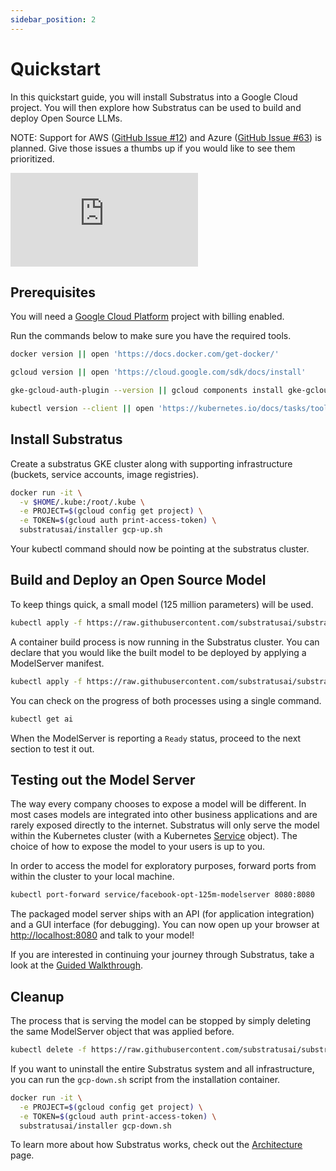 ```yaml
---
sidebar_position: 2
---
```


# Quickstart

<!-- THE MARKDOWN (.md) FILE IS GENERATED FROM THE NOTEBOOK (.ipynb) FILE -->

In this quickstart guide, you will install Substratus into a Google Cloud project. You will then explore how Substratus can be used to build and deploy Open Source LLMs.

NOTE: Support for AWS ([GitHub Issue #12](https://github.com/substratusai/substratus/issues/12)) and Azure ([GitHub Issue #63](https://github.com/substratusai/substratus/issues/63)) is planned. Give those issues a thumbs up if you would like to see them prioritized.

<!-- TODO: quickstart video -->

<div class="video-container">
  <iframe class="video" src="https://www.youtube.com/embed/dQw4w9WgXcQ" title="YouTube video player" frameborder="0" allow="accelerometer; autoplay; clipboard-write; encrypted-media; gyroscope; picture-in-picture; web-share" allowfullscreen></iframe>
</div>

## Prerequisites

You will need a [Google Cloud Platform](https://console.cloud.google.com/) project with billing enabled.

Run the commands below to make sure you have the required tools.


```bash
docker version || open 'https://docs.docker.com/get-docker/'
```


```bash
gcloud version || open 'https://cloud.google.com/sdk/docs/install'
```


```bash
gke-gcloud-auth-plugin --version || gcloud components install gke-gcloud-auth-plugin
```


```bash
kubectl version --client || open 'https://kubernetes.io/docs/tasks/tools/#kubectl'
```

## Install Substratus

Create a substratus GKE cluster along with supporting infrastructure (buckets, service accounts, image registries).


```bash
docker run -it \
  -v $HOME/.kube:/root/.kube \
  -e PROJECT=$(gcloud config get project) \
  -e TOKEN=$(gcloud auth print-access-token) \
  substratusai/installer gcp-up.sh
```

Your kubectl command should now be pointing at the substratus cluster.

## Build and Deploy an Open Source Model

To keep things quick, a small model (125 million parameters) will be used.


```bash
kubectl apply -f https://raw.githubusercontent.com/substratusai/substratus/main/examples/facebook-opt-125m/model.yaml
```

A container build process is now running in the Substratus cluster. You can declare that you would like the built model to be deployed by applying a ModelServer manifest.


```bash
kubectl apply -f https://raw.githubusercontent.com/substratusai/substratus/main/examples/facebook-opt-125m/server.yaml
```

You can check on the progress of both processes using a single command.


```bash
kubectl get ai
```

When the ModelServer is reporting a `Ready` status, proceed to the next section to test it out.

## Testing out the Model Server

The way every company chooses to expose a model will be different. In most cases models are integrated into other business applications and are rarely exposed directly to the internet. Substratus will only serve the model within the Kubernetes cluster (with a Kubernetes [Service](https://kubernetes.io/docs/concepts/services-networking/service/) object). The choice of how to expose the model to your users is up to you.

In order to access the model for exploratory purposes, forward ports from within the cluster to your local machine.


```bash
kubectl port-forward service/facebook-opt-125m-modelserver 8080:8080
```

The packaged model server ships with an API (for application integration) and a GUI interface (for debugging). You can now open up your browser at [http://localhost:8080](http://localhost:8080) and talk to your model!

If you are interested in continuing your journey through Substratus, take a look at the [Guided Walkthrough](./category/walkthrough).

## Cleanup

The process that is serving the model can be stopped by simply deleting the same ModelServer object that was applied before.


```bash
kubectl delete -f https://raw.githubusercontent.com/substratusai/substratus/main/examples/facebook-opt-125m/server.yaml
```

If you want to uninstall the entire Substratus system and all infrastructure, you can run the `gcp-down.sh` script from the installation container.


```bash
docker run -it \
  -e PROJECT=$(gcloud config get project) \
  -e TOKEN=$(gcloud auth print-access-token) \
  substratusai/installer gcp-down.sh
```

To learn more about how Substratus works, check out the [Architecture](./architecture) page.
